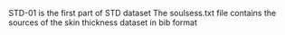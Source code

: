 STD-01 is the first part of STD dataset
The soulsess.txt file contains the sources of the skin thickness dataset in bib format
